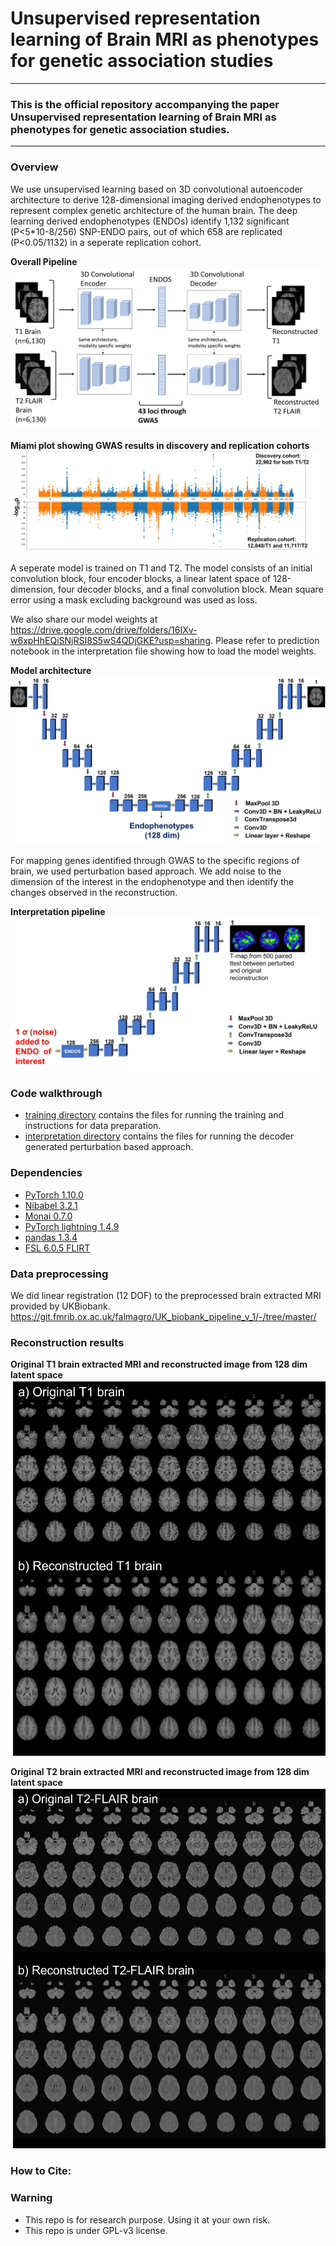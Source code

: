 # Unsupervised representation learning of Brain MRI as phenotypes for genetic association studies
---
### This is the official repository accompanying the paper Unsupervised representation learning of Brain MRI as phenotypes for genetic association studies. 
---
### Overview
We use unsupervised learning based on 3D convolutional autoencoder architecture to derive 128-dimensional imaging derived endophenotypes to represent complex genetic architecture of the human brain. The deep learning derived endophenotypes (ENDOs) identify 1,132 significant (P<5*10-8/256) SNP-ENDO pairs, out of which 658 are replicated (P<0.05/1132) in a seperate replication cohort.

**Overall Pipeline**
![Overall pipeline](files/Overall_figure.jpg)

**Miami plot showing GWAS results in discovery and replication cohorts**
![Miami plot GWAS](files/miami_plot.jpg)

A seperate model is trained on T1 and T2. The model consists of an initial convolution block, four encoder blocks, a linear latent space of 128-dimension, four decoder blocks, and a final convolution block. Mean square error using a mask excluding background was used as loss. 

We also share our model weights at https://drive.google.com/drive/folders/16IXv-w6xpHhEQiSNjRSI8S5wS4QDjGKE?usp=sharing.  Please refer to prediction notebook in the interpretation file showing how to load the model weights.

**Model architecture**
![Model architecture](files/Model_architecture.jpg)

For mapping genes identified through GWAS to the specific regions of brain, we used perturbation based approach. We add noise to the dimension of the interest in the endophenotype and then identify the changes observed in the reconstruction. 

**Interpretation pipeline**
![Interpretability](interpretation/Interpretability.jpg)

### Code walkthrough

- [training directory](training) contains the files for running the training and instructions for data preparation. 
- [interpretation directory](interpretation) contains the files for running the decoder generated perturbation based approach. 

### Dependencies
- [PyTorch 1.10.0](http://pytorch.org)
- [Nibabel 3.2.1](https://nipy.org/nibabel/)
- [Monai 0.7.0](https://monai.io/)
- [PyTorch lightning 1.4.9](https://www.pytorchlightning.ai/)
- [pandas 1.3.4](https://pandas.pydata.org/)
- [FSL 6.0.5 FLIRT](https://fsl.fmrib.ox.ac.uk/fsl/fslwiki/FLIRT/UserGuide)

### Data preprocessing
We did linear registration (12 DOF) to the preprocessed  brain extracted MRI provided by UKBiobank. 
https://git.fmrib.ox.ac.uk/falmagro/UK_biobank_pipeline_v_1/-/tree/master/

### Reconstruction results

**Original T1 brain extracted MRI and reconstructed image from 128 dim latent space**
![Original T1 brain extracted MRI and reconstructed image from 128 dim latent space](files/T1_lightbox.png)

**Original T2 brain extracted MRI and reconstructed image from 128 dim latent space**
![Original T2 brain extracted MRI and reconstructed image from 128 dim latent space](files/T2_lightbox.png)

### How to Cite:


### Warning

* This repo is for research purpose. Using it at your own risk. 
* This repo is under GPL-v3 license. 
